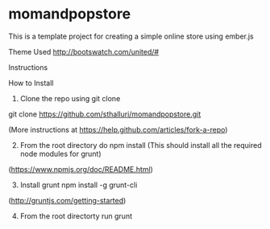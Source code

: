 momandpopstore
==============

This is a template project for creating a simple online store using ember.js

Theme Used
http://bootswatch.com/united/#


Instructions

How to Install

1. Clone the repo using git clone

git clone https://github.com/sthalluri/momandpopstore.git

(More instructions at https://help.github.com/articles/fork-a-repo)

2. From the root directory do npm install (This should install all the required node modules for grunt)

(https://www.npmjs.org/doc/README.html)

3. Install grunt
npm install -g grunt-cli

(http://gruntjs.com/getting-started)

4. From the root directorty run grunt
